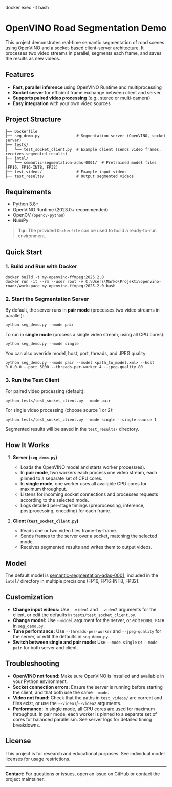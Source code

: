 docker exec -it <id> bash
# OpenVINO Road Segmentation Demo

This project demonstrates real-time semantic segmentation of road scenes using OpenVINO and a socket-based client-server architecture. It processes two video streams in parallel, segments each frame, and saves the results as new videos.

## Features
- **Fast, parallel inference** using OpenVINO Runtime and multiprocessing
- **Socket server** for efficient frame exchange between client and server
- **Supports paired video processing** (e.g., stereo or multi-camera)
- **Easy integration** with your own video sources

## Project Structure

```
├── Dockerfile
├── seg_demo.py                # Segmentation server (OpenVINO, socket server)
├── tests/
│   └── test_socket_client.py  # Example client (sends video frames, receives segmented results)
├── intel/
│   └── semantic-segmentation-adas-0001/  # Pretrained model files (FP16, FP16-INT8, FP32)
├── test_videos/               # Example input videos
├── test_results/              # Output segmented videos
```

## Requirements

- Python 3.8+
- OpenVINO Runtime (2023.0+ recommended)
- OpenCV (`opencv-python`)
- NumPy

> **Tip:** The provided `Dockerfile` can be used to build a ready-to-run environment.

## Quick Start

### 1. Build and Run with Docker

```
docker build -t my-openvino-ffmpeg:2025.2.0 .
docker run -it --rm --user root -v C:\Users\Marko\Projekti\openvino-road:/workspace my-openvino-ffmpeg:2025.2.0 bash
```


### 2. Start the Segmentation Server

By default, the server runs in **pair mode** (processes two video streams in parallel):

```
python seg_demo.py --mode pair
```

To run in **single mode** (process a single video stream, using all CPU cores):

```
python seg_demo.py --mode single
```

You can also override model, host, port, threads, and JPEG quality:

```
python seg_demo.py --mode pair --model <path_to_model.xml> --host 0.0.0.0 --port 5000 --threads-per-worker 4 --jpeg-quality 80
```

### 3. Run the Test Client

For paired video processing (default):

```
python tests/test_socket_client.py --mode pair
```

For single video processing (choose source 1 or 2):

```
python tests/test_socket_client.py --mode single --single-source 1
```

Segmented results will be saved in the `test_results/` directory.

## How It Works


1. **Server (`seg_demo.py`)**
    - Loads the OpenVINO model and starts worker process(es).
    - In **pair mode**, two workers each process one video stream, each pinned to a separate set of CPU cores.
    - In **single mode**, one worker uses all available CPU cores for maximum throughput.
    - Listens for incoming socket connections and processes requests according to the selected mode.
    - Logs detailed per-stage timings (preprocessing, inference, postprocessing, encoding) for each frame.

2. **Client (`test_socket_client.py`)**
    - Reads one or two video files frame-by-frame.
    - Sends frames to the server over a socket, matching the selected mode.
    - Receives segmented results and writes them to output videos.

## Model

The default model is [semantic-segmentation-adas-0001](https://docs.openvino.ai/latest/omz_models_model_semantic_segmentation_adas_0001.html), included in the `intel/` directory in multiple precisions (FP16, FP16-INT8, FP32).


## Customization

- **Change input videos:** Use `--video1` and `--video2` arguments for the client, or edit the defaults in `tests/test_socket_client.py`.
- **Change model:** Use `--model` argument for the server, or edit `MODEL_PATH` in `seg_demo.py`.
- **Tune performance:** Use `--threads-per-worker` and `--jpeg-quality` for the server, or edit the defaults in `seg_demo.py`.
- **Switch between single and pair mode:** Use `--mode single` or `--mode pair` for both server and client.


## Troubleshooting

- **OpenVINO not found:** Make sure OpenVINO is installed and available in your Python environment.
- **Socket connection errors:** Ensure the server is running before starting the client, and that both use the same `--mode`.
- **Video not found:** Check that the paths in `test_videos/` are correct and files exist, or use the `--video1`/`--video2` arguments.
- **Performance:** In single mode, all CPU cores are used for maximum throughput. In pair mode, each worker is pinned to a separate set of cores for balanced parallelism. See server logs for detailed timing breakdowns.

## License

This project is for research and educational purposes. See individual model licenses for usage restrictions.

---
**Contact:** For questions or issues, open an issue on GitHub or contact the project maintainer.